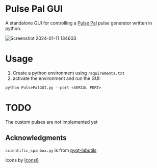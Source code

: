 # Pulse Pal GUI

A standalone GUI for controlling a [Pulse Pal](https://github.com/sanworks/PulsePal) pulse generator written in python.

![Screenshot 2024-01-11 134603](https://github.com/MarinManuel/PulsePalGUI/assets/65401298/ce8d5ebe-6dca-46a8-9c6b-ad9d7a3d5a5e)

# Usage

1. Create a python environment using `requirements.txt`
2. activate the environment and run the GUI:

```
python PulsePalGUI.py --port <SERIAL PORT>
```

# TODO

The custom pulses are not implemented yet

## Acknowledgments

`scientific_spinbox.py` is from [pyqt-labutils](https://github.com/OE-FET/pyqt-labutils/tree/master)

Icons by [Icons8](https://icons8.com)
